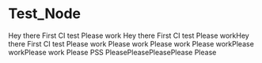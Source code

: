 # Test_Node
Hey there First CI test
Please work
Hey there First CI test
Please workHey there First CI test
Please work
Please work Please work Please workPlease workPlease work Please PSS
PleasePleasePleasePlease
Please